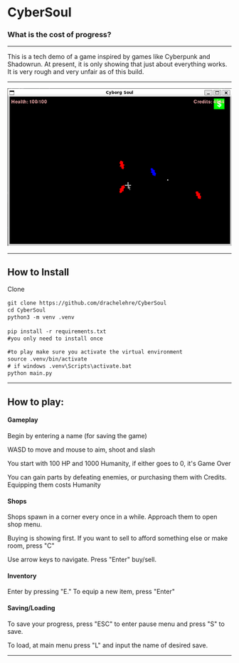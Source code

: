 # CyberSoul
### What is the cost of progress?

---

This is a tech demo of a game inspired by games like Cyberpunk and Shadowrun.
At present, it is only showing that just about everything works. It is very rough and very unfair as of this build.

---

![Coming from all sides](/demo_screen.png)

---

## How to Install

Clone

```
git clone https://github.com/drachelehre/CyberSoul
cd CyberSoul
python3 -m venv .venv

pip install -r requirements.txt
#you only need to install once
```

```
#to play make sure you activate the virtual environment
source .venv/bin/activate
# if windows .venv\Scripts\activate.bat
python main.py
```

---

## How to play:

#### Gameplay

Begin by entering a name (for saving the game)

WASD to move and mouse to aim, shoot and slash

You start with 100 HP and 1000 Humanity, if either goes to 0, it's Game Over

You can gain parts by defeating enemies, or purchasing them with Credits.
Equipping them costs Humanity

#### Shops


Shops spawn in a corner every once in a while. Approach them to open shop menu.

Buying is showing first. If you want to sell to afford something else or make room, press "C"

Use arrow keys to navigate. Press "Enter" buy/sell.

#### Inventory

Enter by pressing "E."
To equip a new item, press "Enter"

#### Saving/Loading

To save your progress, press "ESC" to enter pause menu and press "S" to save.

To load, at main menu press "L" and input the name of desired save.

---